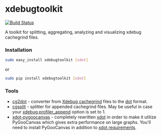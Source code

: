 # xdebugtoolkit

[![Build Status](https://travis-ci.org/AlexeyKupershtokh/xdebugtoolkit.png?branch=master)](https://travis-ci.org/AlexeyKupershtokh/xdebugtoolkit)

A toolkit for splitting, aggregating, analyzing and visualizing xdebug cachegrind files.

### Installation
```sh
sudo easy_install xdebugtoolkit [xdot]
```
or

```sh
sudo pip install xdebugtoolkit [xdot]
```
### Tools

* [cg2dot](https://code.google.com/p/xdebugtoolkit/wiki/cg2dot) - converter from [Xdebug cachegrind](http://www.xdebug.org/docs/profiler) files to the [dot](http://www.graphviz.org/) format.
* [cgsplit](https://code.google.com/p/xdebugtoolkit/wiki/cgsplit) - splitter for appended cachegrind files. May be useful in case your [xdebug.profiler_append](http://xdebug.org/docs/profiler#profiler_append) option is set to 1.
* [xdot-pygoocanvas]() - completely rewritten [xdot](https://code.google.com/p/jrfonseca/wiki/XDot) in order to make it utilize PyGooCanvas which gives extra performance on large graphs. You'll need to install PyGooCanvas in addition to [xdot requirements](https://code.google.com/p/jrfonseca/wiki/XDot#Requirements).
